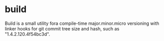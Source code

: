 # build
Build is a small utility fora compile-time major.minor.micro versioning with linker hooks for git commit tree size and hash, such as "1.4.2.120.4f54bc3d".
